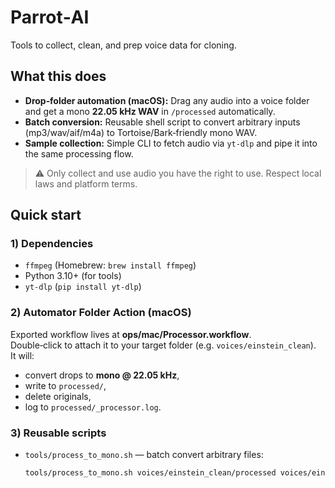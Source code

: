 # Parrot‑AI

Tools to collect, clean, and prep voice data for cloning.

## What this does
- **Drop‑folder automation (macOS):** Drag any audio into a voice folder and get a mono **22.05 kHz WAV** in `/processed` automatically.
- **Batch conversion:** Reusable shell script to convert arbitrary inputs (mp3/wav/aif/m4a) to Tortoise/Bark‑friendly mono WAV.
- **Sample collection:** Simple CLI to fetch audio via `yt-dlp` and pipe it into the same processing flow.

> ⚠️ Only collect and use audio you have the right to use. Respect local laws and platform terms.

## Quick start

### 1) Dependencies
- `ffmpeg` (Homebrew: `brew install ffmpeg`)
- Python 3.10+ (for tools)
- `yt-dlp` (`pip install yt-dlp`)

### 2) Automator Folder Action (macOS)
Exported workflow lives at **ops/mac/Processor.workflow**.  
Double‑click to attach it to your target folder (e.g. `voices/einstein_clean`).  
It will:
- convert drops to **mono @ 22.05 kHz**, 
- write to `processed/`,
- delete originals,
- log to `processed/_processor.log`.

### 3) Reusable scripts
- `tools/process_to_mono.sh` — batch convert arbitrary files:
  ```bash
  tools/process_to_mono.sh voices/einstein_clean/processed voices/einstein_clean/raw/*.wav
